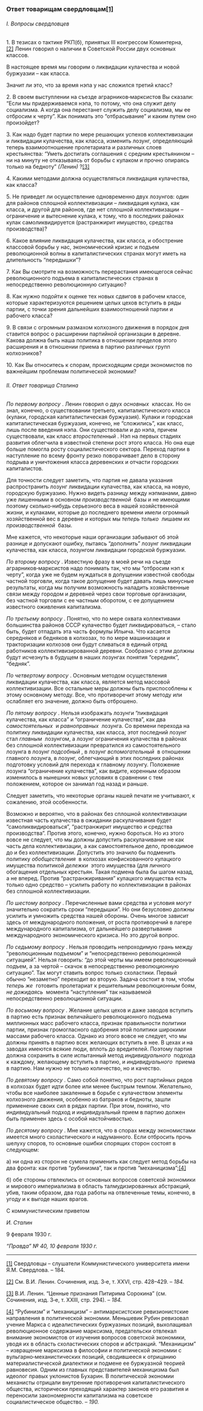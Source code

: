 ### Ответ товарищам свердловцам[**[1]**](#_ftn1)

###### I. Вопросы свердловцев

1. В тезисах о тактике РКП(б), принятых III конгрессом Коминтерна,[[2]](#_ftn2) Ленин говорил о наличии в Советской России двух основных классов.

В настоящее время мы говорим о ликвидации кулачества и новой буржуазии – как класса.

Значит ли это, что за время нэпа у нас сложился третий класс?

2. В своем выступлении на съезде аграрников‑марксистов Вы сказали: “Если мы придерживаемся нэпа, то потому, что она служит делу социализма. А когда она перестанет служить делу социализма, мы ее отбросим к черту”. Как понимать это “отбрасывание” и каким путем оно произойдет?

3. Как надо будет партии по мере решающих успехов коллективизации и ликвидации кулачества, как класса, изменить лозунг, определяющий теперь взаимоотношение пролетариата и различных слоев крестьянства: “Уметь достигать соглашения с средним крестьянином – ни на минуту не отказываясь от борьбы с кулаком и прочно опираясь только на бедноту” _(Ленин)_ ?[[3]](#_ftn3)

4. Какими методами должна осуществляться ликвидация кулачества, как класса?

5. Не приведет ли осуществление одновременно двух лозунгов: один для районов сплошной коллективизации – ликвидация кулака, как класса, и другой для районов, где нет сплошной коллективизации – ограничение и вытеснение кулака, к тому, что в последних районах кулак самоликвидируется (растранжирит имущество, средства производства)?

6. Какое влияние ликвидация кулачества, как класса, и обострение классовой борьбы у нас, экономический кризис и подъем революционной волны в капиталистических странах могут иметь на длительность “передышки”?

7. Как Вы смотрите на возможность перерастания имеющегося сейчас революционного подъема в капиталистических странах в непосредственно революционную ситуацию?

8. Как нужно подойти к оценке тех новых сдвигов в рабочем классе, которые характеризуются решением целых цехов вступить в ряды партии, с точки зрения дальнейших взаимоотношений партии и рабочего класса?

9. В связи с огромным размахом колхозного движения в порядок дня ставится вопрос о расширении партийной организации в деревне. Какова должна быть наша политика в отношении пределов этого расширения и в отношении приема в партию различных групп колхозников?

10. Как Вы относитесь к спорам, происходящим среди экономистов по важнейшим проблемам политической экономии?

###### II. Ответ товарища Сталина

_По первому вопросу_ . Ленин говорил о двух _основных_  классах. Но он знал, конечно, о существовании третьего, капиталистического класса (кулаки, городская капиталистическая буржуазия). Кулаки и городская капиталистическая буржуазия, конечно, не “сложились”, как класс, лишь после введения нэпа. Они существовали и до нэпа, причем существовали, как класс _второстепенный_ . Нэп на первых стадиях развития облегчила в известной степени рост этого класса. Но она еще больше помогла росту социалистического сектора. Переход партии в наступление по всему фронту резко поворачивает дело в сторону подрыва и уничтожения класса деревенских и отчасти городских капиталистов.

Для точности следует заметить, что партия не давала указания распространить лозунг ликвидации кулачества, как класса, на новую, городскую буржуазию. Нужно видеть разницу между нэпманами, давно уже лишенными в основном _производственной_  базы и не имеющими поэтому сколько‑нибудь серьезного веса в нашей хозяйственной жизни, и кулаками, которые до последнего времени имели огромный хозяйственной вес в деревне и которых мы _теперь только_  лишаем их _производственной_  базы.

Мне кажется, что некоторые наши организации забывают об этой разнице и допускают ошибку, пытаясь “дополнить” лозунг ликвидации кулачества, как класса, лозунгом ликвидации городской буржуазии.

_По второму вопросу_ . Известную фразу в моей речи на съезде аграрников‑марксистов надо понимать так, что мы “отбросим нэп к черту”, когда уже не будем нуждаться в допущении известной свободы частной торговли, когда такое допущение будет давать лишь минусные результаты, когда мы получим возможность наладить хозяйственные связи между городом и деревней через свои торговые организации, без частной торговли с ее частным оборотом, с ее допущением известного оживления капитализма.

_По третьему вопросу_ . Понятно, что по мере охвата коллективами большинства районов СССР кулачество будет ликвидироваться, – стало быть, будет отпадать эта часть формулы Ильича. Что касается середняков и бедняков в колхозах, то по мере машинизации и тракторизации колхозов они будут сливаться в единый отряд работников коллективизированной деревни. Сообразно с этим должны будут исчезнуть в будущем в наших лозунгах понятия “середняк”, “бедняк”.

_По четвертому вопросу_ . Основным методом осуществления ликвидации кулачества, как класса, является метод массовой коллективизации. Все остальные меры должны быть приспособлены к этому основному методу. Все, что противоречит этому методу или ослабляет его значение, должно быть отброшено.

_По пятому вопросу_ . Нельзя изображать лозунги “ликвидация кулачества, как класса” и “ограничение кулачества”, как два _самостоятельных_  и _равноправных_  лозунга. Со времени перехода на политику ликвидации кулачества, как класса, этот последний лозунг стал _главным_  лозунгом, а лозунг ограничения кулачества в районах без сплошной коллективизации превратился из самостоятельного лозунга в лозунг _подсобный_ , в лозунг _вспомогательный_  в отношении главного лозунга, в лозунг, облегчающий в этих последних районах подготовку условий для перехода к главному лозунгу. Положение лозунга “ограничение кулачества”, как видите, коренным образом изменилось в нынешних новых условиях в сравнении с тем положением, которое он занимал год назад и раньше.

Следует заметить, что некоторые органы нашей печати не учитывают, к сожалению, этой особенности.

Возможно и вероятно, что в районах без сплошной коллективизации известная часть кулачества в ожидании раскулачивания будет “самоликвидироваться”, “растранжирит имущество и средства производства”. Против этого, конечно, нужно бороться. Но из этого вовсе не следует, что мы должны допустить раскулачивание не как часть дела коллективизации, а как самостоятельное дело, проводимое до и без коллективизации. Допустить это значило бы подменить политику _обобществления_  в колхозах конфискованного кулацкого имущества политикой _дележки_  этого имущества (для личного обогащения отдельных крестьян. Такая подмена была бы шагом назад, а не вперед. Против “растранжиривания” кулацкого имущества есть только одно средство – усилить работу по коллективизации в районах без сплошной коллективизации.

_По шестому вопросу_ . Перечисленные вами средства и условия _могут_  значительно сократить сроки “передышки”. Но они безусловно _должны_  усилить и умножить средства нашей обороны. Очень многое зависит здесь от международного положения, от роста противоречий в лагере международного капитализма, от дальнейшего развертывания международного экономического кризиса. Но это другой вопрос.

_По седьмому вопросу_ . Нельзя проводить непроходимую грань между “революционным подъемом” и “непосредственно революционной ситуацией”. Нельзя говорить: “до этой черты мы имеем революционный подъем, а за чертой – скачок в непосредственно революционную ситуацию”. Так могут ставить вопрос только схоластики. Первый обычно “незаметно” переходит во вторую. Задача состоит в том, чтобы _теперь же_  готовить пролетариат к решительным революционным боям, _не дожидаясь_  момента “наступления” так называемой непосредственно революционной ситуации.

_По восьмому вопросу_ . Желание целых цехов и даже заводов вступить в партию есть признак величайшего революционного подъема миллионных масс рабочего класса, признак правильности политики партии, признак громогласного одобрения этой политики широкими массами рабочего класса. Однако из этого вовсе не следует, что мы должны принять в партию всех желающих вступить в нее. В цехах и на заводах имеются всякие люди, вплоть до вредителей. Поэтому партия должна сохранить в силе испытанный метод _индивидуального_  подхода к каждому, желающему вступить в партию, и _индивидуального_  приема в партию. Нам нужно не только количество, но и качество.

_По девятому вопросу_ . Само собой понятно, что рост партийных рядов в колхозах будет идти более или менее быстрым темпом. Желательно, чтобы все наиболее закаленные в борьбе с кулачеством элементы колхозного движения, особенно из батраков и бедноты, зашли применение своих сил в рядах партии. При этом, понятно, что индивидуальный подход и индивидуальный прием в партию должен быть применен здесь с особой настойчивостью.

_По десятому вопросу_ . Мне кажется, что в спорах между экономистами имеется много схоластического и надуманного. Если отбросить прочь шелуху споров, то основные ошибки спорящих сторон состоят в следующем:

а) ни одна из сторон не сумела применить как следует метод борьбы на два фронта: как против “рубинизма”, так и против “механицизма”;[[4]](#_ftn4)

б) обе стороны отвлеклись от основных вопросов советской экономики и мирового империализма в область талмудизированных абстракций, убив, таким образом, два года работы на отвлеченные темы, конечно, в угоду и к выгоде наших врагов.

С коммунистическим приветом

_И. Сталин_

9 февраля 1930 г.

_“Правда” № 40, 10 февраля 1930 г._

  

---

[[1]](#_ftnref1) Свердловцы – слушатели Коммунистического университета имени Я.М. Свердлова. – 184.

[[2]](#_ftnref2) См. В.И. Ленин. Сочинения, изд. 3‑е, т. XXVI, стр. 428–429. – _184._

[[3]](#_ftnref3) В.И. Ленин. “Ценные признания Питирима Сорокина” (см. Сочинения, изд. 3‑е, т. XXIII, стр. 294). – _184._

[[4]](#_ftnref4) “Рубинизм” и “механицизм” – антимарксистские ревизионистские направления в политической экономии. Меньшевик Рубин ревизовал учение Маркса с идеалистических буржуазных позиций, выхолащивал революционное содержание марксизма, предательски отвлекал внимание экономистов от изучения вопросов советской экономики, уводя их в область схоластических споров и абстракций. “Механицизм” – извращение марксизма в философии и политической экономии с вульгарно‑механистических позиций, сводившееся к отрицанию материалистической диалектики и подмене ее буржуазной теорией равновесия. Одним из главных представителей механицизма был идеолог правых уклонистов Бухарин. В политической экономии механисты отрицали внутренние противоречия капиталистического общества, исторически преходящий характер законов его развития и переносили закономерности капитализма на советское социалистическое общество. – _190._